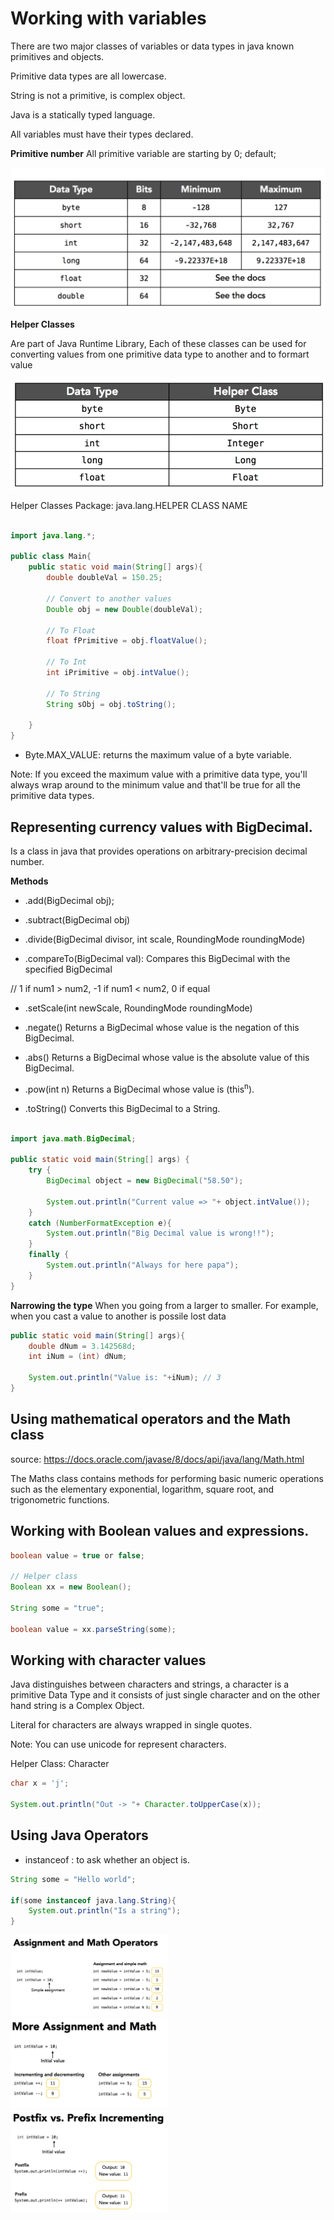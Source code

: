 # Working with variables

There are two major classes of variables or data types in java known primitives and objects.

Primitive data types are all lowercase.

String is not a primitive, is complex object. 

Java is a statically typed language.

All variables must have their types declared.

**Primitive number**
All primitive variable are starting by 0; default;

<img src="/img/primitive-data-types.png">

**Helper Classes**

Are part of Java Runtime Library, Each of these classes can be used for converting values from one primitive data type to another and to formart value 

<img src="/img/helper-classes.png">

Helper Classes Package: java.lang.HELPER CLASS NAME

```java

import java.lang.*;

public class Main{
    public static void main(String[] args){
        double doubleVal = 150.25;

        // Convert to another values
        Double obj = new Double(doubleVal);

        // To Float
        float fPrimitive = obj.floatValue();

        // To Int 
        int iPrimitive = obj.intValue();

        // To String
        String sObj = obj.toString();
    
    }
}

```

- Byte.MAX_VALUE: returns the maximum value of a byte variable.

Note: If you exceed the maximum value with a primitive data type, you'll always wrap around to the minimum value and that'll be true for all the primitive data types. 

## Representing currency values with BigDecimal.

Is a class in java that provides operations on arbitrary-precision decimal number. 

**Methods**

- .add(BigDecimal obj);
- .subtract(BigDecimal obj)
- .divide(BigDecimal divisor, int scale, RoundingMode roundingMode)

- .compareTo(BigDecimal val): Compares this BigDecimal with the specified BigDecimal 

// 1 if num1 > num2, -1 if num1 < num2, 0 if equal

- .setScale(int newScale, RoundingMode roundingMode)

- .negate() Returns a BigDecimal whose value is the negation of this BigDecimal.

- .abs() Returns a BigDecimal whose value is the absolute value of this BigDecimal.

- .pow(int n) Returns a BigDecimal whose value is (this<sup>n</sup>).

- .toString() Converts this BigDecimal to a String.


```java

import java.math.BigDecimal;

public static void main(String[] args) {
    try {
        BigDecimal object = new BigDecimal("58.50");

        System.out.println("Current value => "+ object.intValue());
    }
    catch (NumberFormatException e){
        System.out.println("Big Decimal value is wrong!!");
    }
    finally {
        System.out.println("Always for here papa");
    }
}

```

**Narrowing the type** When you going from a larger to smaller. For example, when you cast a value to another is possile lost data

```java
public static void main(String[] args){
    double dNum = 3.142568d;
    int iNum = (int) dNum;

    System.out.println("Value is: "+iNum); // 3
}
```

## Using mathematical operators and the Math class

source: https://docs.oracle.com/javase/8/docs/api/java/lang/Math.html

The Maths class contains methods for performing basic numeric operations such as the elementary exponential, logarithm, square root, and trigonometric functions. 

## Working with Boolean values and expressions. 

```java
boolean value = true or false;

// Helper class
Boolean xx = new Boolean();

String some = "true";

boolean value = xx.parseString(some);
```

## Working with character values 

Java distinguishes between characters and strings, a character is a primitive Data Type and it consists of just single character and on the other hand string is a Complex Object. 

Literal for characters are always wrapped in single quotes.

Note: You can use unicode for represent characters. 

Helper Class: Character

```java
char x = 'j';

System.out.println("Out -> "+ Character.toUpperCase(x));
```

## Using Java Operators

- instanceof : to ask whether an object is.

```java
String some = "Hello world";

if(some instanceof java.lang.String){
    System.out.println("Is a string");
}
```

<img src="/img/operator-1.png" width="50%">
<img src="/img/operator-2.png" width="50%">
<img src="/img/operator-3.png" width="50%">
